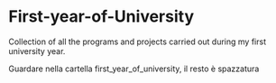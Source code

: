 # First-year-of-University
Collection of all the programs and projects carried out during my first university year.

Guardare nella cartella first_year_of_university, il resto è spazzatura